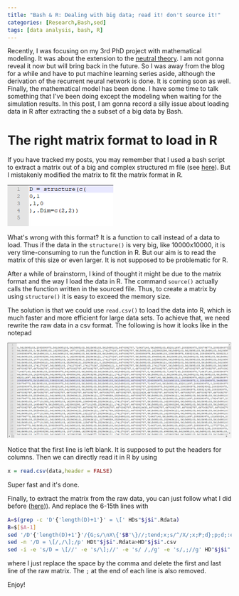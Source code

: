 ```yaml
---
title: "Bash & R: Dealing with big data; read it! don't source it!"
categories: [Research,Bash,sed]
tags: [data analysis, bash, R]
---
```


Recently, I was focusing on my 3rd PhD project with mathematical modeling. It was about the extension to the [neutral theory](https://www.nature.com/scitable/knowledge/library/neutral-theory-of-species-diversity-13259703). I am not gonna reveal it now but will bring back in the future.  So I was away from the blog for a while and have to put machine learning series aside, although the derivation of the recurrent neural network is done. It is coming soon as well. Finally, the mathematical model has been done. I have some time to talk something that I've been doing except the modeling when waiting for the simulation results. In this post, I am gonna record a silly issue about loading data in R after extracting the a subset of a big data by Bash.  

<!--more-->

# The right matrix format to load in R

If you have tracked my posts, you may remember that I used a bash script to extract a matrix out of a big and complex structured m file (see [here](https://xl0418.github.io/2018/10/29/2018-10-29-sed/)). But I mistakenly modified the matrix to fit the matrix format in R.

![fig](2019-03-20-readdatadon/d.png) 

What's wrong with this format? It is a function to call instead of a data to load. Thus if the data in the `structure()` is very big, like 10000x10000, it is very time-consuming to run the function in R. But our aim is to read the matrix of this size or even larger. It is not supposed to be problematic for R. 

After a while of brainstorm, I kind of thought it might be due to the matrix format and the way I load the data in R. The command `source()` actually calls the function written in the sourced file.  Thus, to create a matrix by using `structure()` it is easy to exceed the memory size. 

The solution is that we could use `read.csv()` to load the data into R, which is much faster and more efficient for large data sets. To achieve that, we need rewrite the raw data in a csv format. The following is how it looks like in the notepad 

![fig](2019-03-20-readdatadon/rewrittendata.png) 

Notice that the first line is left blank. It is supposed to put the headers for columns. Then we can directly read it in R by using 

```R
x = read.csv(data,header = FALSE)
```

Super fast and it's done. 

Finally, to extract the matrix from the raw data, you can just follow what I did before ([here](https://xl0418.github.io/2018/10/29/2018-10-29-sed/))). And replace the 6-15th lines with 

```Bash
A=$(grep -c 'D'{'length(D)+1'}' = \[' HDs"$j$i".Rdata)
B=$[$A-1]
sed '/D'{'length(D)+1'}'/{G;s/\nX\{'$B'\}//;tend;x;s/^/X/;x;P;d};p;d;:end;s/D'{'length(D)+1'}'/D/;:a;n;ba' HDs"$j$i".Rdata>HDt"$j$i".Rdata
sed -n '/D = \[/,/\];/p' HDt"$j$i".Rdata>HD"$j$i".csv
sed -i -e 's/D = \[//' -e 's/\];//' -e 's/ /,/g' -e 's/,;//g' HD"$j$i".csv
```

where I just replace the space by the comma and delete the first and last line of the raw matrix. The `;` at the end of each line is also removed.

Enjoy!

